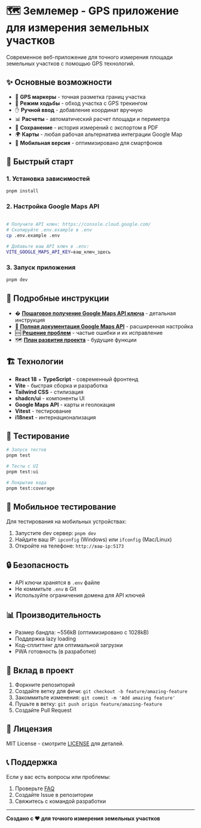 # 🗺️ Землемер - GPS приложение для измерения земельных участков

Современное веб-приложение для точного измерения площади земельных участков с помощью GPS технологий.

## ✨ Основные возможности

- 📍 **GPS маркеры** - точная разметка границ участка
- 🚶 **Режим ходьбы** - обход участка с GPS трекингом
- ✋ **Ручной ввод** - добавление координат вручную
- 📊 **Расчеты** - автоматический расчет площади и периметра
- 💾 **Сохранение** - история измерений с экспортом в PDF
- 🌍 **Карты** - любая рабочая альтернатива интеграции Google Map
- 📱 **Мобильная версия** - оптимизировано для смартфонов

## 🚀 Быстрый старт

### 1. Установка зависимостей
```bash
pnpm install
```

### 2. Настройка Google Maps API
```bash
 
# Получите API ключ: https://console.cloud.google.com/
# Скопируйте .env.example в .env
cp .env.example .env

# Добавьте ваш API ключ в .env:
VITE_GOOGLE_MAPS_API_KEY=ваш_ключ_здесь
```

### 3. Запуск приложения
```bash
pnpm dev
```

## 📖 Подробные инструкции

- � **[Пошаговое получение Google Maps API ключа](./QUICK_START_GOOGLE_MAPS.md)** - детальная инструкция
- 🔧 **[Полная документация Google Maps API](./GOOGLE_MAPS_API_GUIDE.md)** - расширенная настройка
- 🆘 **[Решение проблем](./GOOGLE_MAPS_TROUBLESHOOTING.md)** - частые ошибки и их исправление
- 🗺️ **[План развития проекта](./ROADMAP.md)** - будущие функции

## 🏗️ Технологии

- **React 18** + **TypeScript** - современный фронтенд
- **Vite** - быстрая сборка и разработка
- **Tailwind CSS** - стилизация
- **shadcn/ui** - компоненты UI
- **Google Maps API** - карты и геолокация
- **Vitest** - тестирование
- **i18next** - интернационализация

## 🧪 Тестирование

```bash
# Запуск тестов
pnpm test

# Тесты с UI
pnpm test:ui

# Покрытие кода
pnpm test:coverage
```

## 📱 Мобильное тестирование

Для тестирования на мобильных устройствах:

1. Запустите dev сервер: `pnpm dev`
2. Найдите ваш IP: `ipconfig` (Windows) или `ifconfig` (Mac/Linux)
3. Откройте на телефоне: `http://ваш-ip:5173`

## 🔒 Безопасность

- API ключи хранятся в `.env` файле
- Не коммитьте `.env` в Git
- Используйте ограничения домена для API ключей

## 📊 Производительность

- Размер бандла: ~556kB (оптимизировано с 1028kB)
- Поддержка lazy loading
- Код-сплиттинг для оптимальной загрузки
- PWA готовность (в разработке)

## 🤝 Вклад в проект

1. Форкните репозиторий
2. Создайте ветку для фичи: `git checkout -b feature/amazing-feature`
3. Закоммитьте изменения: `git commit -m 'Add amazing feature'`
4. Пушьте в ветку: `git push origin feature/amazing-feature`
5. Создайте Pull Request

## 📄 Лицензия

MIT License - смотрите [LICENSE](LICENSE) для деталей.

## 📞 Поддержка

Если у вас есть вопросы или проблемы:

1. Проверьте [FAQ](./GOOGLE_MAPS_API_GUIDE.md#решение-проблем)
2. Создайте Issue в репозитории
3. Свяжитесь с командой разработки

---

**Создано с ❤️ для точного измерения земельных участков**

<!-- Тестовый коммит для запуска сборки APK через GitHub Actions -->
